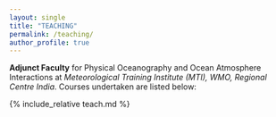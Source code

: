 ```yaml
---
layout: single
title: "TEACHING"
permalink: /teaching/
author_profile: true
---
```


**Adjunct Faculty** for Physical Oceanography and Ocean Atmosphere Interactions at *Meteorological Training Institute (MTI), WMO, Regional Centre India*. Courses undertaken are listed below: 

{% include_relative teach.md %}

